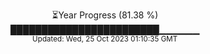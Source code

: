 <p align="center">
⏳Year Progress (81.38 %) <br>
████████████████████████▁▁▁▁▁▁ <br>
<sub>Updated: Wed, 25 Oct 2023 01:10:35 GMT</sub>
</p>

